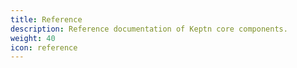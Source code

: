 ```yaml
---
title: Reference
description: Reference documentation of Keptn core components.
weight: 40
icon: reference
---
```

